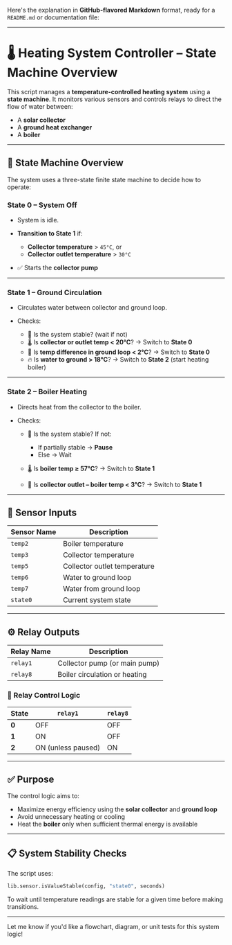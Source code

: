 Here's the explanation in **GitHub-flavored Markdown** format, ready for a `README.md` or documentation file:

---

# 🌡️ Heating System Controller – State Machine Overview

This script manages a **temperature-controlled heating system** using a **state machine**. It monitors various sensors and controls relays to direct the flow of water between:

* A **solar collector**
* A **ground heat exchanger**
* A **boiler**

---

## 🔁 State Machine Overview

The system uses a three-state finite state machine to decide how to operate:

### **State 0 – System Off**

* System is idle.
* **Transition to State 1** if:

  * **Collector temperature** > `45°C`, or
  * **Collector outlet temperature** > `30°C`
* ✅ Starts the **collector pump**

---

### **State 1 – Ground Circulation**

* Circulates water between collector and ground loop.
* Checks:

  * 🔄 Is the system stable? (wait if not)
  * 🌡️ Is **collector or outlet temp < 20°C**? → Switch to **State 0**
  * 🔻 Is **temp difference in ground loop < 2°C**? → Switch to **State 0**
  * 🔥 Is **water to ground > 18°C**? → Switch to **State 2** (start heating boiler)

---

### **State 2 – Boiler Heating**

* Directs heat from the collector to the boiler.
* Checks:

  * 🔄 Is the system stable? If not:

    * If partially stable → **Pause**
    * Else → Wait
  * 🌡️ Is **boiler temp ≥ 57°C**? → Switch to **State 1**
  * 🔻 Is **collector outlet – boiler temp < 3°C**? → Switch to **State 1**

---

## 🧪 Sensor Inputs

| Sensor Name | Description                  |
| ----------- | ---------------------------- |
| `temp2`     | Boiler temperature           |
| `temp3`     | Collector temperature        |
| `temp5`     | Collector outlet temperature |
| `temp6`     | Water to ground loop         |
| `temp7`     | Water from ground loop       |
| `state0`    | Current system state         |

---

## ⚙️ Relay Outputs

| Relay Name | Description                   |
| ---------- | ----------------------------- |
| `relay1`   | Collector pump (or main pump) |
| `relay8`   | Boiler circulation or heating |

### 🔌 Relay Control Logic

| State | `relay1`           | `relay8` |
| ----- | ------------------ | -------- |
| **0** | OFF                | OFF      |
| **1** | ON                 | OFF      |
| **2** | ON (unless paused) | ON       |

---

## ✅ Purpose

The control logic aims to:

* Maximize energy efficiency using the **solar collector** and **ground loop**
* Avoid unnecessary heating or cooling
* Heat the **boiler** only when sufficient thermal energy is available

---

## 📋 System Stability Checks

The script uses:

```python
lib.sensor.isValueStable(config, "state0", seconds)
```

To wait until temperature readings are stable for a given time before making transitions.

---

Let me know if you'd like a flowchart, diagram, or unit tests for this system logic!

